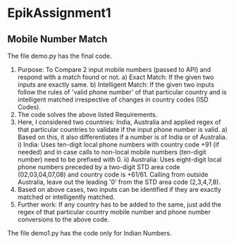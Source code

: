 # EpikAssignment1
## Mobile Number Match

The file demo.py has the final code.
1) Purpose: To Compare 2 input mobile numbers (passed to API) and respond with a match found or not.
	a) Exact Match: If the given two inputs are exactly same.
	b) Intelligent Match: If the given two inputs follow the rules of 'valid phone number' of that particular country and is intelligent matched irrespective of changes in country codes (ISD Codes).
2) The code solves the above listed Requirements.
3) Here, I considered two countries: India, Australia and applied regex of that particular countries to validate if the input phone number is valid.
	a) Based on this, it also differentiates if a number is of India or of Australia.
		i) India: Uses ten-digit local phone numbers with country code +91 (if needed) and in case calls to non-local mobile numbers (ten-digit number) need to be prefixed with 0.
		ii) Australia: Uses eight-digit local phone numbers preceded by a two-digit STD area code (02,03,04,07,08) and country code is +61/61. Calling from outside Australia, leave out the leading '0' from the STD area code (2,3,4,7,8).
4) Based on above cases, two inputs can be identified if they are exactly matched or intelligently matched.
5) Further work: If any country has to be added to the same, just add the regex of that particular country mobile number and phone number conversions to the above code.

The file demo1.py has the code only for Indian Numbers.

